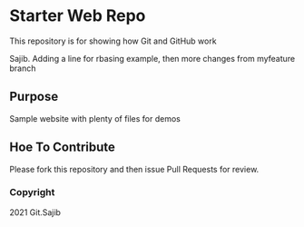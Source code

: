 # Starter Web Repo

This repository is for showing how Git and GitHub work

Sajib. Adding a line for rbasing example, then more changes from myfeature branch
## Purpose

Sample website with plenty of files for demos

## Hoe To Contribute

Please fork this repository and then issue Pull Requests for review.

### Copyright
2021 Git.Sajib